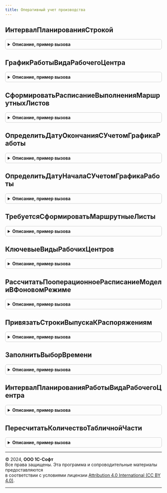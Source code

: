 ```yaml
---
title: Оперативный учет производства
---
```



## ИнтервалПланированияСтрокой
<details style="margin: 1em 0; padding: 0.5em; border: 1px solid #ccc; border-radius: 6px;">

<summary style="font-weight: bold; cursor: pointer;">Описание, пример вызова</summary>

```bsl

// Формирует представление интервала планирования в виде строки
//
// Параметры:
//  Период					- Дата - начало интервала планирования
//  ИнтервалПланирования	- ПеречислениеСсылка.ТочностьГрафикаПроизводства - Интервал планирования.
//
// Возвращаемое значение:
//   Строка   - представление интервала планирования.
//
Функция ИнтервалПланированияСтрокой(Период, ИнтервалПланирования) Экспорт
```

Пример вызова
```bsl
Результат = ОперативныйУчетПроизводства.ИнтервалПланированияСтрокой(Период, ИнтервалПланирования) 
```
</details>

## ГрафикРаботыВидаРабочегоЦентра
<details style="margin: 1em 0; padding: 0.5em; border: 1px solid #ccc; border-radius: 6px;">

<summary style="font-weight: bold; cursor: pointer;">Описание, пример вызова</summary>

```bsl

//++ Устарело_Производство21

// Формирует график работы вида рабочего центра
//
// Параметры:
//  ВидРабочегоЦентра	- СправочникСсылка.ВидыРабочихЦентров - Вид рабочего центра для которого нужно получить график работы
//  Начало				- Дата - Начало интервала
//  Окончание			- Дата - Окончание интервала.
//
// Возвращаемое значение:
//   ТаблицаЗначений   - График работы рабочего центра.
//
Функция ГрафикРаботыВидаРабочегоЦентра(ВидРабочегоЦентра, Начало, Окончание) Экспорт
```

Пример вызова
```bsl
Результат = ОперативныйУчетПроизводства.ГрафикРаботыВидаРабочегоЦентра(ВидРабочегоЦентра, Начало, Окончание) 
```
</details>

## СформироватьРасписаниеВыполненияМаршрутныхЛистов
<details style="margin: 1em 0; padding: 0.5em; border: 1px solid #ccc; border-radius: 6px;">

<summary style="font-weight: bold; cursor: pointer;">Описание, пример вызова</summary>

```bsl

// Формирует расписание выполнения маршрутных листов на выбранном рабочем центре
//  Расписание формируется с учетом порядка маршрутных листов и графика работы.
//
// Параметры:
//  Расписание						- ТаблицаЗначений, ДанныеФормыКоллекция, Массив		- расписание в котором будет рассчитан период и объем работы.
//	ПараметрыРабочегоЦентра			- Структура											- содержит параметры РЦ: РабочийЦентр,ВидРабочегоЦентра,ГрафикРаботы,ИнтервалПланирования.
//  Окончание						- Дата												- начало работы будет не позже этой даты.
//  ВариантНаладкиПрошлогоПериода	- СправочникСсылка.ВариантыНаладки					- вариант наладки прошлого периода.
//  Коэффициент						- Число												- коэффициент который нужно применить для модификации времени работы.
//  ГрафикРаботыСУчетомРасписания	- ТаблицаЗначений									- график работы с учетом занятого времени по данным расписания.
//
// Возвращаемое значение:
//  Булево - Истина, если расписание полностью рассчитано.
//
Функция СформироватьРасписаниеВыполненияМаршрутныхЛистов( Экспорт
```

Пример вызова
```bsl
Результат = ОперативныйУчетПроизводства.СформироватьРасписаниеВыполненияМаршрутныхЛистов();
```
</details>

## ОпределитьДатуОкончанияСУчетомГрафикаРаботы
<details style="margin: 1em 0; padding: 0.5em; border: 1px solid #ccc; border-radius: 6px;">

<summary style="font-weight: bold; cursor: pointer;">Описание, пример вызова</summary>

```bsl

// Рассчитывает дату окончания с учетом графика работы рабочего центра
//
// Параметры:
//  Начало						- Дата - Начало работы
//  ВремяРаботы					- Число - Время работы в секундах
//  РабочийЦентр				- СправочникСсылка.РабочиеЦентры - Рабочий центр доступность которого нужно учесть
//  ВремяРаботыВРабочееВремя	- Число - Время работы в нерабочее время
//  ПериодыВыполнения			- Массив - содержит занятые периоды.
//
// Возвращаемое значение:
//   Дата	- Дата окончания работы.
//
Функция ОпределитьДатуОкончанияСУчетомГрафикаРаботы(Начало, ВремяРаботы, РабочийЦентр, ВремяРаботыВРабочееВремя = 0, ПериодыВыполнения = Неопределено) Экспорт
```

Пример вызова
```bsl
Результат = ОперативныйУчетПроизводства.ОпределитьДатуОкончанияСУчетомГрафикаРаботы(Начало, ВремяРаботы, РабочийЦентр, ВремяРаботыВРабочееВремя, ПериодыВыполнения);
```
</details>

## ОпределитьДатуНачалаСУчетомГрафикаРаботы
<details style="margin: 1em 0; padding: 0.5em; border: 1px solid #ccc; border-radius: 6px;">

<summary style="font-weight: bold; cursor: pointer;">Описание, пример вызова</summary>

```bsl

// Рассчитывает дату начала с учетом графика работы рабочего центра
//
// Параметры:
//  Окончание					- Дата - Окончание работы
//  ВремяРаботы					- Число - Время работы в секундах
//  РабочийЦентр				- СправочникСсылка.РабочиеЦентры - Рабочий центр доступность которого нужно учесть
//  НачалоПериодаПланирования	- Дата - Начало периода в котором выполняется планирование
//  ВремяРаботыВРабочееВремя	- Число - Время работы в нерабочее время
//  ПериодыВыполнения			- Массив - содержит занятые периоды.
//
// Возвращаемое значение:
//   Дата	- Дата начала работы
//
Функция ОпределитьДатуНачалаСУчетомГрафикаРаботы(Окончание, ВремяРаботы, РабочийЦентр, НачалоПериодаПланирования, ВремяРаботыВРабочееВремя = 0, ПериодыВыполнения = Неопределено) Экспорт
```

Пример вызова
```bsl
Результат = ОперативныйУчетПроизводства.ОпределитьДатуНачалаСУчетомГрафикаРаботы(Окончание, ВремяРаботы, РабочийЦентр, НачалоПериодаПланирования, ВремяРаботыВРабочееВремя, ПериодыВыполнения);
```
</details>

## ТребуетсяСформироватьМаршрутныеЛисты
<details style="margin: 1em 0; padding: 0.5em; border: 1px solid #ccc; border-radius: 6px;">

<summary style="font-weight: bold; cursor: pointer;">Описание, пример вызова</summary>

```bsl

// Определяет сколько требуется сформировать маршрутных листов
//
// Параметры:
//  Подразделение					- СправочникСсылка.СтруктураПредприятия - подразделение для которого требуется сформировать МЛ
//  СписокРаспоряжений				- Массив - заказы на производство
//  СписокЭтапов					- Массив - этапы графика
//	УправлениеМаршрутнымиЛистами 	- ПеречислениеСсылка.УправлениеМаршрутнымиЛистами - ограничение по методике управления МЛ.
//
// Возвращаемое значение:
//   Число   - сколько маршрутных листов нужно сформировать.
//
Функция ТребуетсяСформироватьМаршрутныеЛисты(Подразделение, СписокРаспоряжений = Неопределено, СписокЭтапов = Неопределено, УправлениеМаршрутнымиЛистами = Неопределено) Экспорт
```

Пример вызова
```bsl
Результат = ОперативныйУчетПроизводства.ТребуетсяСформироватьМаршрутныеЛисты(Подразделение, СписокРаспоряжений, СписокЭтапов, УправлениеМаршрутнымиЛистами);
```
</details>

## КлючевыеВидыРабочихЦентров
<details style="margin: 1em 0; padding: 0.5em; border: 1px solid #ccc; border-radius: 6px;">

<summary style="font-weight: bold; cursor: pointer;">Описание, пример вызова</summary>

```bsl

// Формирует данные по ключевым видам рабочих центров
//
// Параметры:
//  СписокПодразделений				- Массив - подразделения по которому, необходимо получить данные
//									- СправочникСсылка.СтруктураПредприятия - подразделение, по которому необходимо получить данные
//  ДатаНачала						- Дата - начало периода в котором необходимо получить данные
//  ДатаОкончания					- Дата - окончание периода, в котором необходимо получить данные
//	ДобавитьИнформациюОРасписании	- Булево - Истина, если нужно добавить информацию о расписании.
//
// Возвращаемое значение:
//   ТаблицаЗначений	- содержит данные по ключевым видам рабочих центров.
//
Функция КлючевыеВидыРабочихЦентров(СписокПодразделений, ДатаНачала, ДатаОкончания, ДобавитьИнформациюОРасписании = Ложь) Экспорт
```

Пример вызова
```bsl
Результат = ОперативныйУчетПроизводства.КлючевыеВидыРабочихЦентров(СписокПодразделений, ДатаНачала, ДатаОкончания, ДобавитьИнформациюОРасписании);
```
</details>

## РассчитатьПооперационноеРасписаниеМоделиВФоновомРежиме
<details style="margin: 1em 0; padding: 0.5em; border: 1px solid #ccc; border-radius: 6px;">

<summary style="font-weight: bold; cursor: pointer;">Описание, пример вызова</summary>

```bsl

// Инициирует расчет пооперационного расписания в соответствии с параметрами конкретной модели планирования.
//
// Параметры:
//  ПараметрыПланирования	 - см. Обработка.ПооперационноеПланирование.ИнициализироватьПараметрыПланирования.
//  АдресХранилища			 - УникальныйИдентификатор - адрес временного хранилища, в которое будет
//                                    					 помещен результат работы метода.
//
Процедура РассчитатьПооперационноеРасписаниеМоделиВФоновомРежиме(ПараметрыПланирования, АдресХранилища) Экспорт
```

Пример вызова
```bsl
ОперативныйУчетПроизводства.РассчитатьПооперационноеРасписаниеМоделиВФоновомРежиме(ПараметрыПланирования, АдресХранилища) 
```
</details>

## ПривязатьСтрокиВыпускаКРаспоряжениям
<details style="margin: 1em 0; padding: 0.5em; border: 1px solid #ccc; border-radius: 6px;">

<summary style="font-weight: bold; cursor: pointer;">Описание, пример вызова</summary>

```bsl

// Выполняет поиск и заполнение распоряжений в коллекции
//
// Параметры:
// 		Ссылка - ДокументСсылка.ВыпускПродукции - заполняемый документ
// 		КоллекцияДанных - ДанныеФормыКоллекция, ТаблицаЗначений - Таблица, в которой необходимо заполнить распоряжения
// 		Распоряжение - ДокументСсылка.МаршрутныйЛистПроизводства - Распоряжение, если не по всем распоряжениям
// 		Подразделение - СправочникСсылка.СтруктураПредприятия - Подразделение, по которому выполняется подбор распоряжений
// 		НаправлениеВыпуска - ПеречислениеСсылка.ХозяйственныеОперации - Операция, определяет выпуск на склад или в подразделение.
//
Процедура ПривязатьСтрокиВыпускаКРаспоряжениям(Ссылка, КоллекцияДанных, Распоряжение, Подразделение, НаправлениеВыпуска) Экспорт
```

Пример вызова
```bsl
ОперативныйУчетПроизводства.ПривязатьСтрокиВыпускаКРаспоряжениям(Ссылка, КоллекцияДанных, Распоряжение, Подразделение, НаправлениеВыпуска) 
```
</details>

## ЗаполнитьВыборВремени
<details style="margin: 1em 0; padding: 0.5em; border: 1px solid #ccc; border-radius: 6px;">

<summary style="font-weight: bold; cursor: pointer;">Описание, пример вызова</summary>

```bsl

// Заполняет список для выбора времени
//
// Параметры:
//  СписокВыбора	- СписокЗначений - список в который нужно добавить время
//  Начало			- Число - час, с которого нужно начать заполнение
//  Окончание		- Число - час, по который нужно заполнить
//  ККонцуЧаса		- Булево - истина, если дату нужно привести к концу часа.
//
Процедура ЗаполнитьВыборВремени(СписокВыбора, Начало = 0, Окончание = 23, ККонцуЧаса = Ложь) Экспорт
```

Пример вызова
```bsl
ОперативныйУчетПроизводства.ЗаполнитьВыборВремени(СписокВыбора, Начало, Окончание, ККонцуЧаса);
```
</details>

## ИнтервалПланированияРаботыВидаРабочегоЦентра
<details style="margin: 1em 0; padding: 0.5em; border: 1px solid #ccc; border-radius: 6px;">

<summary style="font-weight: bold; cursor: pointer;">Описание, пример вызова</summary>

```bsl

// Определяет интервал планирования работы вида рабочего центра
//
// Параметры:
//  ВидРабочегоЦентра	- СправочникСсылка.ВидыРабочихЦентров - Вид рабочего центра для которого нужно интервал планирования.
//
// Возвращаемое значение:
//   ПеречислениеСсылка.ТочностьГрафикаПроизводства - интервал планирования работы вида рабочего центра.
//
Функция ИнтервалПланированияРаботыВидаРабочегоЦентра(ВидРабочегоЦентра) Экспорт
```

Пример вызова
```bsl
Результат = ОперативныйУчетПроизводства.ИнтервалПланированияРаботыВидаРабочегоЦентра(ВидРабочегоЦентра) 
```
</details>

## ПересчитатьКоличествоТабличнойЧасти
<details style="margin: 1em 0; padding: 0.5em; border: 1px solid #ccc; border-radius: 6px;">

<summary style="font-weight: bold; cursor: pointer;">Описание, пример вызова</summary>

```bsl

// Пересчитывает количество в табличной части.
//
// Параметры:
//  СписокСтрок - Массив - строки для обработки.
//  Коэффициент	- Число - коэффициент пересчета.
//  ЕстьУпаковки - Булево - флаг наличия упаковок в табличной части.
//  СуффиксКоличество - Строка - суффикс колонки с количеством.
//  СуффиксКоличествоНорматив - Строка - суффикс колонки с нормативным количеством.
//
Процедура ПересчитатьКоличествоТабличнойЧасти(СписокСтрок, Коэффициент, ЕстьУпаковки, СуффиксКоличество = Неопределено, СуффиксКоличествоНорматив = Неопределено) Экспорт
```

Пример вызова
```bsl
ОперативныйУчетПроизводства.ПересчитатьКоличествоТабличнойЧасти(СписокСтрок, Коэффициент, ЕстьУпаковки, СуффиксКоличество, СуффиксКоличествоНорматив);
```
</details>

---

© 2024, **ООО 1С-Софт**  
Все права защищены. Эта программа и сопроводительные материалы предоставляются  
в соответствии с условиями лицензии [Attribution 4.0 International (CC BY 4.0)](https://creativecommons.org/licenses/by/4.0/legalcode).

---
